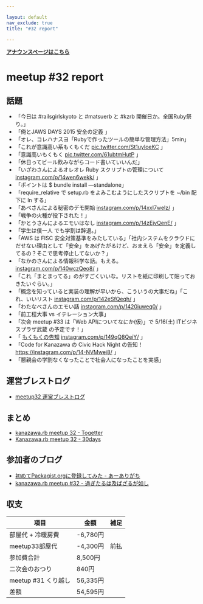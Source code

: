 ```yaml
---

layout: default
nav_exclude: true
title: "#32 report"

---
```


<p> <a href="../"><strong>アナウンスページはこちら</strong></a></p>

meetup #32 report
==================

話題
----

-   「今日は #railsgirlskyoto と #matsuerb と #kzrb 開催日か。全国Ruby祭り。」
-   「俺とJAWS DAYS 2015 安全の定義 」
-   「オレ、コレハナスヨ「Rubyで作ったツールの簡単な管理方法」5min」
-   「これが意識高い系もくもくだ [pic.twitter.com/St1uyIoeKC](https://twitter.com/masayan_kazu/status/591827000437837824/photo/1) 」
-   「意識高いもくもく [pic.twitter.com/61ubtmHutP](https://twitter.com/hirolovesbeer/status/591829593515954178/photo/1) 」
-   「休日ってビール飲みながらコード書いていいんだ」
-   「いざわさんによるオレオレ Ruby スクリプトの管理について [instagram.com/p/14wen6wekk/](https://instagram.com/p/14wen6wekk/) 」
-   「ポイントは \$ bundle install —standalone」
-   「require\_relative で setup.rb をよみこむようにしたスクリプトを \~/bin 配下に ln する」
-   「あべさんによる秘密のデモ開始 [instagram.com/p/14xxI7welz/](https://instagram.com/p/14xxI7welz/) 」
-   「戦争の火種が投下された！」
-   「かとうさんによるエモいはなし [instagram.com/p/14zEjvQenE/](https://instagram.com/p/14zEjvQenE/) 」
-   「学生は僕一人![]() でも学割は辞退。」
-   「AWS は FISC 安全対策基準をみたしている」「社内システムをクラウドにだせない理由として「安全」をあげたがるけど、おまえら「安全」を定義してるの？そこで思考停止してないか？」
-   「なかのさんによる情報科学な話。もえる。 [instagram.com/p/140wczQeo8/](https://instagram.com/p/140wczQeo8/) 」
-   「これ「まとまってる」のがすごくいいな。リストを紙に印刷して貼っておきたいぐらい。」
-   「概念を知っていると実装の理解が早いから、こういうの大事だね」「これ、いいリスト [instagram.com/p/142eSfQeqh/](https://instagram.com/p/142eSfQeqh/) 」
-   「わたなべさんのエモい話 [instagram.com/p/1420iuweq0/](https://instagram.com/p/1420iuweq0/) 」
-   「前工程大事 vs イテレーション大事」
-   「次会 meetup #33 は「Web APIについてなにか(仮)」で 5/16(土) ITビジネスプラザ武蔵 の予定です！」
-   「 [もくもくの告知](https://ishikawa-dev.doorkeeper.jp/events/22961) [instagram.com/p/149qQ8QeiY/](https://instagram.com/p/149qQ8QeiY/) 」
-   「Code for Kanazawa の Civic Hack Night の告知！ <https://instagram.com/p/14-NVMwei8/> 」
-   「懇親会の学割なくなったことで社会人になったことを実感」

運営ブレストログ
----------------

-   [meetup32 運営ブレストログ](https://github.com/kanazawarb/meetup/wiki/meetup32-%E9%81%8B%E5%96%B6%E3%83%96%E3%83%AC%E3%82%B9%E3%83%88%E3%83%AD%E3%82%B0)

まとめ
------

-   [kanazawa.rb meetup 32 - Togetter](http://togetter.com/li/813025)
-   [Kanazawa.rb meetup 32 - 30days](http://30d.jp/kzrb/22)

参加者のブログ
--------------

-   [初めてPackagist.orgに登録してみた - あーありがち](http://aligach.net/diary/20150425.html)
-   [kanazawa.rb meetup #32 - 過ぎたるは及ばざるが如し](http://cotton-desu.hatenablog.com/entry/2015/04/27/230605)

収支
----

 | 項目                   | 金額       | 補足   |
 | ---------------------- | ---------- | ------ |
 | 部屋代 + 冷暖房費      | -6,780円   |        |
 | meetup33部屋代         | -4,300円   | 前払   |
 | 参加費合計             | 8,500円    |        |
 | 二次会のおつり         | 840円      |        |
 | meetup #31 くり越し    | 56,335円   |        |
 | 差額                   | 54,595円   |        |


